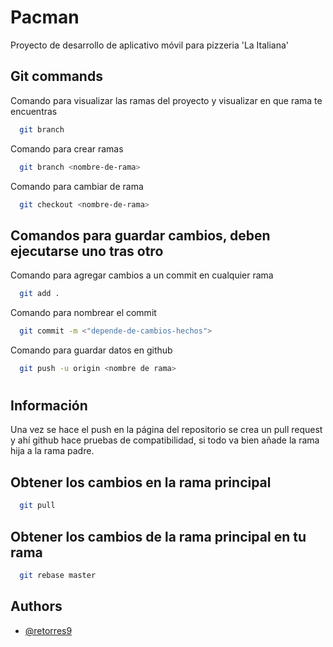 
# Pacman

Proyecto de desarrollo de aplicativo móvil para pizzeria 'La Italiana'


## Git commands

Comando para visualizar las ramas del proyecto y visualizar en que rama te encuentras

```bash
  git branch
```

Comando para crear ramas

```bash
  git branch <nombre-de-rama>
```

Comando para cambiar de rama

```bash
  git checkout <nombre-de-rama>
```

## Comandos para guardar cambios, deben ejecutarse uno tras otro

Comando para agregar cambios a un commit en cualquier rama

```bash
  git add .
```
Comando para nombrear el commit

```bash
  git commit -m <"depende-de-cambios-hechos">
```

Comando para guardar datos en github

```bash
  git push -u origin <nombre de rama>
```
#

## Información
Una vez se hace el push en la página del repositorio se crea un pull request y ahí github hace pruebas de compatibilidad, si todo va bien añade la rama hija a la rama padre.

## Obtener los cambios en la rama principal
```bash
  git pull
```

## Obtener los cambios de la rama principal en tu rama
```bash
  git rebase master
```

  
## Authors

- [@retorres9](https://www.github.com/retorres9)

  